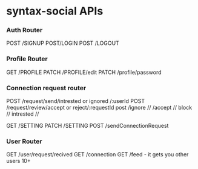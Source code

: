 # syntax-social APIs

### Auth Router
POST /SIGNUP
POST/LOGIN
POST /LOGOUT

### Profile Router
GET /PROFILE
PATCH /PROFILE/edit
PATCH /profile/password

### Connection request router
POST /request/send/intrested or ignored /:userId
POST /request/review/accept or reject/:requestId
post  /ignore // /accept // block // intrested // 


GET /SETTING
PATCH /SETTING
POST /sendConnectionRequest



### User Router
GET /user/request/recived
GET /connection
GET /feed - it gets you other users 10+